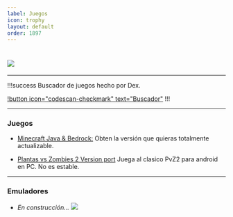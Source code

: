 ```yaml
---
label: Juegos
icon: trophy
layout: default
order: 1897
---
```


# ![](https://i.postimg.cc/3R53SB35/banner-items-lcdh-1.png)

---


!!!success Buscador de juegos hecho por Dex.

[!button icon="codescan-checkmark" text="Buscador"](https://tiny.cc/noirpc)
!!!


---

### **Juegos**

- [Minecraft Java & Bedrock:](https://noiroom.tech/Tutoriales/minecraft)
Obten la versión que quieras totalmente actualizable.


- [Plantas vs Zombies 2 Version port](https://gamejolt.com/games/Xuwugames_PVZ_Void/714049)
Juega al clasico PvZ2 para android en PC. No es estable.


---

### **Emuladores**

- *En construcción... ![](https://images-ext-1.discordapp.net/external/4YQiWQevguiDbfOGmq5orfGp-lMulNDAHYaXL-aHh5M/https/i.imgur.com/tFp98Tp.png?width=31&height=31)*


